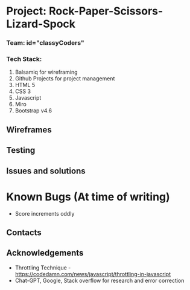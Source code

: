 # Project: Rock-Paper-Scissors-Lizard-Spock

### Team: id="classyCoders"

### Tech Stack:
1. Balsamiq for wireframing
2. Github Projects for project management
3. HTML 5
4. CSS 3
5. Javascript
6. Miro
7. Bootstrap v4.6

## Wireframes

## Testing

## Issues and solutions

# Known Bugs (At time of writing)
- Score increments oddly 

## Contacts

## Acknowledgements

- Throttling Technique - https://codedamn.com/news/javascript/throttling-in-javascript
- Chat-GPT, Google, Stack overflow for research and error correction